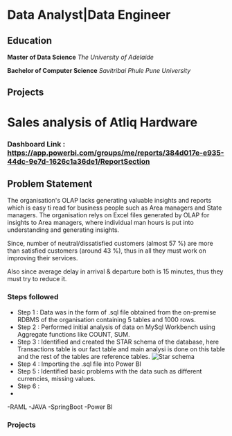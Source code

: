 # Data Analyst|Data Engineer

## Education
**Master of Data Science**
*The University of Adelaide* 

**Bachelor of Computer Science**
*Savitribai Phule Pune University*

## Projects
# Sales analysis of Atliq Hardware

### Dashboard Link : https://app.powerbi.com/groups/me/reports/384d017e-e935-44dc-9e7d-1626c1a36de1/ReportSection

## Problem Statement

The organisation's OLAP lacks generating valuable insights and reports which is easy ti read for business people such as Area managers and State managers. The organisation relys on Excel files generated by OLAP for insights to Area managers, where individual man hours is put into understanding and generating insights.

Since, number of neutral/dissatisfied customers (almost 57 %) are more than satisfied customers (around 43 %), thus in all they must work on improving their services. 

Also since average delay in arrival & departure both is 15 minutes, thus they must try to reduce it.


### Steps followed 

- Step 1 : Data was in the form of .sql file obtained from the on-premise RDBMS of the organisation containing 5 tables and 1000 rows.
- Step 2 : Performed initial analysis of data on MySql Workbench using Aggregate functions like COUNT, SUM.
- Step 3 : Identified and created the STAR schema of the database, here Transactions table is our fact table and main analysi is done on this table and the rest of the tables are reference tables.
![Star schema](https://github.com/user-attachments/assets/096d47ed-9f97-4085-a61d-7285bae133ef)
- Step 4 : Importing the .sql file into Power BI
- Step 5 : Identified basic problems with the data such as different currencies, missing values.
- Step 6 : 
-
-RAML
-JAVA
-SpringBoot
-Power BI

### Projects

